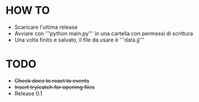 HOW TO
======
* Scaricare l'ultima release
* Avviare con '''python main.py''' in una cartella con permessi di scrittura
* Una volta finito e salvato, il file da usare è '''data.jj'''

TODO
====
* ~~Check docs to react to events~~
* ~~Insert try/catch for opening files~~
* Release 0.1